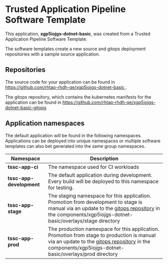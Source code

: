 # Trusted Application Pipeline Software Template

This application, **xgp5iojgs-dotnet-basic**, was created from a Trusted Application Pipeline Software Template.

The software templates create a new source and gitops deployment repositories with a sample source application. 

## Repositories

The source code for your application can be found in [https://github.com/rhtap-rhdh-qe/xgp5iojgs-dotnet-basic ](https://github.com/rhtap-rhdh-qe/xgp5iojgs-dotnet-basic ).
 
The gitops repository, which contains the kubernetes manifests for the application can be found in 
[https://github.com/rhtap-rhdh-qe/xgp5iojgs-dotnet-basic-gitops ](https://github.com/rhtap-rhdh-qe/xgp5iojgs-dotnet-basic-gitops ) 

## Application namespaces 

The default application will be found in the following namespaces. Applications can be deployed into unique namespaces or multiple software templates can also bet generated into the same group namespaces.  

|  Namespace   |  Description   |  
| -------- | -------- |
| **tssc-app-ci** | The namespace used for CI workloads |
| **tssc-app-development** | The default application during development. Every build will be deployed to this namespace for testing. |
| **tssc-app-stage** | The staging namespace for this application. Promotion from development to stage is manual via an update to the [gitops repository](https://github.com/rhtap-rhdh-qe/xgp5iojgs-dotnet-basic-gitops ) in the components/xgp5iojgs-dotnet-basic/overlays/stage directory |
| **tssc-app-prod** | The production namespace for this application. Promotion from stage to production is manual via an update to the [gitops repository](https://github.com/rhtap-rhdh-qe/xgp5iojgs-dotnet-basic-gitops ) in the components/xgp5iojgs-dotnet-basic/overlays/prod directory |